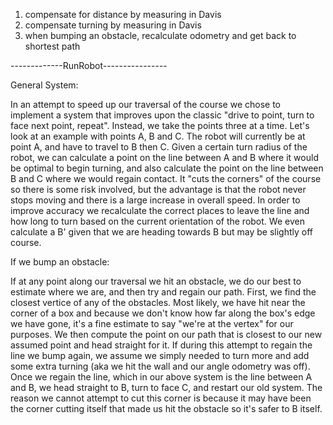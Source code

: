 
1. compensate for distance by measuring in Davis
2. compensate turning by measuring in Davis
3. when bumping an obstacle, recalculate odometry and get back to shortest path

-------------RunRobot----------------

General System: 

In an attempt to speed up our traversal of the course we chose to implement
a system that improves upon the classic "drive to point, turn to face next point, repeat".
Instead, we take the points three at a time. Let's look at an example with points
A, B and C. The robot will currently be at point A, and have to travel to B then C.
Given a certain turn radius of the robot, we can calculate a point on the line
between A and B where it would be optimal to begin turning, and also calculate the point
on the line between B and C where we would regain contact. It "cuts the corners" of the course
so there is some risk involved, but the advantage is that the robot never stops
moving and there is a large increase in overall speed. In order to improve accuracy
we recalculate the correct places to leave the line and how long to turn based on the current
orientation of the robot. We even calculate a B' given that we are heading towards B but may
be slightly off course. 

If we bump an obstacle:

If at any point along our traversal we hit an obstacle, we do our best to estimate where
we are, and then try and regain our path. First, we find the closest vertice of any of the obstacles.
Most likely, we have hit near the corner of a box and because we don't know how far along the box's edge
we have gone, it's a fine estimate to say "we're at the vertex" for our purposes. We then compute
the point on our path that is closest to our new assumed point and head straight for it. If during this
attempt to regain the line we bump again, we assume we simply needed to turn more and add some extra turning (aka we hit the wall and our angle odometry was off). Once we regain the line, which in our above
system is the line between A and B, we head straight to B, turn to face C, and restart our old system.
The reason we cannot attempt to cut this corner is because it may have been the corner cutting itself that made us hit the obstacle so it's safer to B itself.

